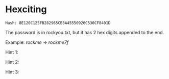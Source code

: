 # Hexciting

`Hash: 8E120C125FB282965CB3A45550926C530CF8401D`

The password is in rockyou.txt, but it has 2 hex digits appended to the end.

Example: *rockme* => *rockme7f*


Hint 1:

Hint 2:

Hint 3:
